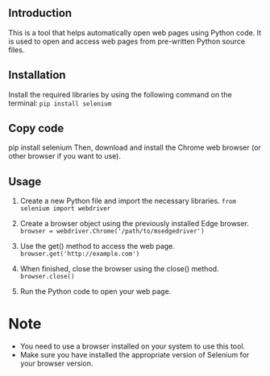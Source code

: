 ## Introduction
This is a tool that helps automatically open web pages using Python code. It is used to open and access web pages from pre-written Python source files.

## Installation
Install the required libraries by using the following command on the terminal:
`pip install selenium`

## Copy code
pip install selenium
Then, download and install the Chrome web browser (or other browser if you want to use).

## Usage
1. Create a new Python file and import the necessary libraries.
`from selenium import webdriver`

2. Create a browser object using the previously installed Edge browser.
`browser = webdriver.Chrome('/path/to/msedgedriver')`

3. Use the get() method to access the web page.
`browser.get('http://example.com')`

4. When finished, close the browser using the close() method.
`browser.close()`

5. Run the Python code to open your web page.

# Note
- You need to use a browser installed on your system to use this tool.
- Make sure you have installed the appropriate version of Selenium for your browser version.
